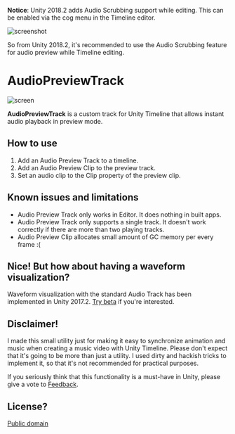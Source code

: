 **Notice**: Unity 2018.2 adds Audio Scrubbing support while editing. This
can be enabled via the cog menu in the Timeline editor.

![screenshot](https://i.imgur.com/fANPIqN.png)

So from Unity 2018.2, it's recommended to use the Audio Scrubbing feature
for audio preview while Timeline editing.

AudioPreviewTrack
=================

![screen](https://i.imgur.com/Lrc6068.png)

**AudioPreviewTrack** is a custom track for Unity Timeline that allows instant
audio playback in preview mode.

How to use
----------

1. Add an Audio Preview Track to a timeline.
2. Add an Audio Preview Clip to the preview track.
3. Set an audio clip to the Clip property of the preview clip.

Known issues and limitations
----------------------------

- Audio Preview Track only works in Editor. It does nothing in built apps.
- Audio Preview Track only supports a single track. It doesn't work correctly
  if there are more than two playing tracks.
- Audio Preview Clip allocates small amount of GC memory per every frame :(

Nice! But how about having a waveform visualization?
----------------------------------------------------

Waveform visualization with the standard Audio Track has been implemented in
Unity 2017.2. [Try beta] if you're interested.

[Try beta]: https://unity3d.com/unity/beta

Disclaimer!
-----------

I made this small utility just for making it easy to synchronize animation and
music when creating a music video with Unity Timeline. Please don't expect that
it's going to be more than just a utility. I used dirty and hackish tricks to
implement it, so that it's not recommended for practical purposes.

If you seriously think that this functionality is a must-have in Unity, please
give a vote to [Feedback].

[Feedback]: https://feedback.unity3d.com/

License?
--------

[Public domain](http://unlicense.org)
